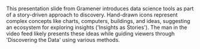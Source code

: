 This presentation slide from Gramener introduces data science tools as part of a story-driven approach to discovery. Hand-drawn icons represent complex concepts like charts, computers, buildings, and ideas, suggesting an ecosystem for exploring insights ('Insights as Stories'). The man in the video feed likely presents these ideas while guiding viewers through 'Discovering the Data' using various methods.